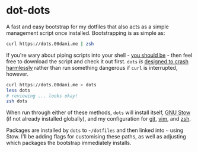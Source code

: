 # dot-dots

A fast and easy bootstrap for my dotfiles that also acts as a simple management script once installed. Bootstrapping is as simple as:

```zsh
curl https://dots.00dani.me | zsh
```

If you're wary about piping scripts into your shell - [you should be](https://www.seancassidy.me/dont-pipe-to-your-shell.html) - then feel free to download the script and check it out first. `dots` *is* [designed to crash harmlessly](https://dots.00dani.me/partial-dl-test) rather than run something dangerous if `curl` is interrupted, however.

```zsh
curl https://dots.00dani.me > dots
less dots
# reviewing ... looks okay!
zsh dots
```

When run through either of these methods, `dots` will install itself, [GNU Stow](https://www.gnu.org/software/stow/) (if not already installed globally), and my configuration for [git](https://github.com/00dani/dot-git), [vim](https://github.com/00dani/dot-vim), and [zsh](https://github.com/00dani/dot-zsh).

Packages are installed by `dots` to `~/dotfiles` and then linked into `~` using Stow. I'll be adding flags for customising these paths, as well as adjusting which packages the bootstrap immediately installs.
